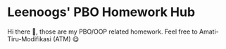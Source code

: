 # Leenoogs' PBO Homework Hub

Hi there 👋, those are my PBO/OOP related homework. Feel free to Amati-Tiru-Modifikasi (ATM) 😋
